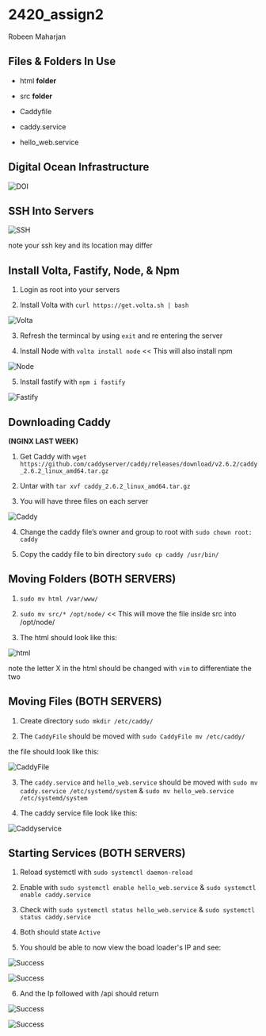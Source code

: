 # 2420_assign2

Robeen Maharjan

## Files & Folders In Use

 - html **folder**
 
 - src **folder**
 
 - Caddyfile
 
 - caddy.service
 
 - hello_web.service

## Digital Ocean Infrastructure

![DOI](/Images/DOI.png)

## SSH Into Servers
 
![SSH](/Images/sshlogin.png)

note your ssh key and its location may differ 

## Install Volta, Fastify, Node, & Npm  

 1. Login as root into your servers
 
 2. Install Volta with `curl https://get.volta.sh | bash`
 
 ![Volta](/Images/installvolta.png)
 
 3. Refresh the termincal by using `exit` and re entering the server
 
 4. Install Node with `volta install node` << This will also install npm

 ![Node](/Images/installnode.png)
 
 5. Install fastify with `npm i fastify`

 ![Fastify](/Images/npmifastify.png)

## Downloading Caddy  

**(NGINX LAST WEEK)**

  1. Get Caddy with `wget https://github.com/caddyserver/caddy/releases/download/v2.6.2/caddy_2.6.2_linux_amd64.tar.gz`
 
  2. Untar with `tar xvf caddy_2.6.2_linux_amd64.tar.gz`
  
  3. You will have three files on each server
  
  ![Caddy](/Images/untar.png)
  
  4. Change the caddy file’s owner and group to root with `sudo chown root: caddy`

  5. Copy the caddy file to bin directory `sudo cp caddy /usr/bin/`
  
## Moving Folders **(BOTH SERVERS)**

  1. `sudo mv html /var/www/`
  
  2. `sudo mv src/* /opt/node/` << This will move the file inside src into /opt/node/
  
  3. The html should look like this: 
 
  ![html](/Images/makehtml.png)
  
  note the letter X in the html should be changed with `vim` to differentiate the two

## Moving Files **(BOTH SERVERS)**

  1. Create directory `sudo mkdir /etc/caddy/`

  2. The `CaddyFile` should be moved with `sudo CaddyFile mv /etc/caddy/`
 
  the file should look like this:
 
  ![CaddyFile](/Images/caddyfile.png)

  3. The `caddy.service` and `hello_web.service` should be moved with `sudo mv caddy.service /etc/systemd/system` & `sudo mv hello_web.service /etc/systemd/system ` 
  
  4. The caddy service file look like this:
  
  ![Caddyservice](/Images/caddyservice.png)
  
## Starting Services **(BOTH SERVERS)**
  
  1. Reload systemctl with `sudo systemctl daemon-reload`
  
  2. Enable with `sudo systemctl enable hello_web.service` & `sudo systemctl enable caddy.service`
  
  3. Check with `sudo systemctl status hello_web.service` & `sudo systemctl status caddy.service`
  
  4. Both should state `Active`
  
  5. You should be able to now view the boad loader's IP and see:
  
  ![Success](/Images/server1.png)
  
  ![Success](/Images/server2.png)
  
  6. And the Ip followed with /api should return

  ![Success](/Images/api1.png)
  
  ![Success](/Images/api2.png)
